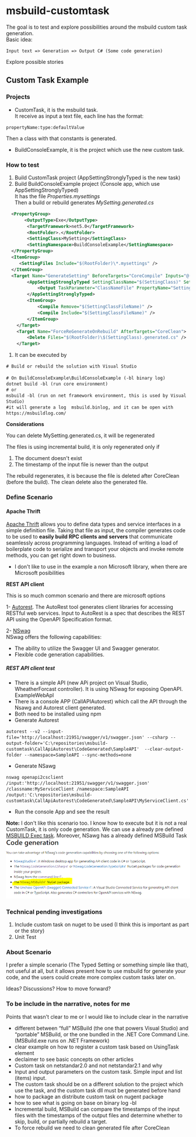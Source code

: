# msbuild-customtask

The goal is to test and explore possibilities around the msbuild custom task generation.  
Basic idea:

```
Input text => Generation => Output C# (Some code generation)
```

Explore possible stories

## Custom Task Example

### Projects

- CustomTask, it is the msbuild task.  
  It receive as input a text file, each line has the format:

```
propertyName:type:defaultValue
```

Then a class with that constants is generated.

- BuildConsoleExample, it is the project which use the new custom task.

### How to test

1. Build CustomTask project (AppSettingStronglyTyped is the new task)
1. Build BuildConsoleExample project (Console app, which use AppSettingStronglyTyped)  
   It has the file _Properties.mysettings_  
   Then a build or rebuild generates _MySetting.generated.cs_

```xml
  <PropertyGroup>
	   <OutputType>Exe</OutputType>
		<TargetFramework>net5.0</TargetFramework>
		<RootFolder>.</RootFolder>
		<SettingClass>MySetting</SettingClass>
		<SettingNamespace>BuildConsoleExample</SettingNamespace>
  </PropertyGroup>
  <ItemGroup>
	 <SettingFiles Include="$(RootFolder)\*.mysettings" />
  </ItemGroup>
  <Target Name="GenerateSetting" BeforeTargets="CoreCompile" Inputs="@(SettingFiles)" Outputs="$(RootFolder)\$(SettingClass).generated.cs">
		<AppSettingStronglyTyped SettingClassName="$(SettingClass)" SettingNamespaceName="$(SettingNamespace)" SettingFiles="@(SettingFiles)">
			<Output TaskParameter="ClassNameFile" PropertyName="SettingClassFileName" />
		</AppSettingStronglyTyped>
		<ItemGroup>
			<Compile Remove="$(SettingClassFileName)" />
			<Compile Include="$(SettingClassFileName)" />
		</ItemGroup>
	</Target>
	<Target Name="ForceReGenerateOnRebuild" AfterTargets="CoreClean">
		<Delete Files="$(RootFolder)\$(SettingClass).generated.cs" />
	</Target>
```

1. It can be executed by

```dotnetcli
# Build or rebuild the solution with Visual Studio

# On BuildConsoleExample\BuildConsoleExample (-bl binary log)
dotnet build -bl (run core environment)
# or
msbuild -bl (run on net framework environment, this is used by Visual Studio)
#it will generate a log  msbuild.binlog, and it can be open with https://msbuildlog.com/
```

**Considerations**

You can delete MySetting.generated.cs, it will be regenerated

The files is using incremental build, it is only regenerated only if

1. The document doesn't exist
2. The timestamp of the input file is newer than the output

The rebuild regenerates, it is because the file is deleted after CoreClean (before the build). The clean delete also the generated file.

### Define Scenario

#### Apache Thrift

[Apache Thrift](https://thrift.apache.org/) allows you to define data types and service interfaces in a simple definition file. Taking that file as input, the compiler generates code to be used to **easily build RPC clients and servers** that communicate seamlessly across programming languages. Instead of writing a load of boilerplate code to serialize and transport your objects and invoke remote methods, you can get right down to business.

- I don't like to use in the example a non Microsoft library, when there are Microsoft posibilities

**REST API client**

This is so much common scenario and there are microsoft options

1- [Autorest](https://github.com/Azure/autorest). The AutoRest tool generates client libraries for accessing RESTful web services. Input to AutoRest is a spec that describes the REST API using the OpenAPI Specification format.

2- [NSwag](https://docs.microsoft.com/aspnet/core/tutorials/getting-started-with-nswag?view=aspnetcore-6.0&tabs=visual-studio#code-generation)  
NSwag offers the following capabilities:

- The ability to utilize the Swagger UI and Swagger generator.
- Flexible code generation capabilities.

##### REST API client test

- There is a simple API (new APi project on Visual Studio, WheatherForcast controller). It is using NSwag for exposing OpenAPI. ExampleWebApI
- There is a console APP (CallAPIAutorest) which call the API through the Nsawg and Autorest client generated.
- Both need to be installed using npm
- Generate Autorest

```dotnetcli
autorest --v2 --input-file='http://localhost:21951/swagger/v1/swagger.json' --csharp --output-folder='C:\repositories\msbuild-customtask\CallApiAutorest\CodeGenerated\SampleAPI'  --clear-output-folder --namespace=SampleAPI --sync-methods=none
```

- Generate NSawg

```dotnetcli
nswag openapi2csclient /input:'http://localhost:21951/swagger/v1/swagger.json'  /classname:MyServiceClient /namespace:SampleAPI /output:'C:\repositories\msbuild-customtask\CallApiAutorest\CodeGenerated\SampleAPI\MyServiceClient.cs'
```

- Run the console App and see the result

**Note:** I don't like this scenario too. I know how to execute but it is not a real CustomTask, it is only code generation. We can use a already pre defined [MSBUILD Exec task](https://docs.microsoft.com/visualstudio/msbuild/exec-task?view=vs-2022). Moreover, NSawg has a already defined MSBuild Task  
![msnuild nsawg](./nsawg-msbuild.PNG)

### Technical pending investigations

1. Include custom task on nuget to be used (I think this is important as part or the story)
1. Unit Test

### About Scenario

I prefer a simple scenario (The Typed Setting or something simple like that), not useful at all, but it allows present how to use msbuild for generate your code, and the users could create more complex custom tasks later on.

Ideas? Discussions?
How to move forward?

### To be include in the narrative, notes for me

Points that wasn't clear to me or I would like to include clear in the narrative

- different between “full” MSBuild (the one that powers Visual Studio) and “portable” MSBuild, or the one bundled in the .NET Core Command Line. (MSBuild.exe runs on .NET Framework)
- clear example on how to register a custom task based on UsingTask element
- declaimer to see basic concepts on other articles
- Custom task on netstandar2.0 and not netstandar2.1 and why
- Input and output parameters on the custom task. Simple input and list (items) input.
- The custom task should be on a different solution to the project which use the task, and the custom task dll must be generated before hand
- how to package an distribute custom task on nugent package
- how to see what is going on base on binary log -bl
- Incremental build, MSBuild can compare the timestamps of the input files with the timestamps of the output files and determine whether to skip, build, or partially rebuild a target.
- To force rebuild we need to clean generated file after CoreClean

